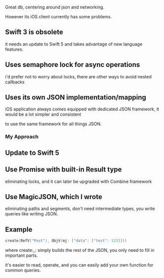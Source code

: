 Great db, centering around json and networking. 
 
However its iOS client currently has some problems.

## Swift 3 is obsolete

it needs an update to Swift 5 and takes advantage of new language features.

## Uses semaphore lock for async operations

i'd prefer not to worry about locks, there are other ways to avoid nested callbacks

## Uses its own JSON implementation/mapping 

iOS application always comes equipped with dedicated JSON framework, it would be a lot simpler and consistent 

to use the same framework for all things JSON.

### My Approach 

## Update to Swift 5

## Use Promise with built-in Result type

eliminating locks, and it can later be upgraded with Combine framework

## Use MagicJSON, which I wrote

eliminating paths and segments, don't need intermediate types, you write queries like writing JSON.

## Example
```Swift 
create(RefV("Post"), ObjV(mj: ["data": ["test": 123]]))
```
where create:_: simply builds the rest of the JSON, you only need to fill in important parts.

it's easier to read, operate, and you can easily add your own function for common queries.
